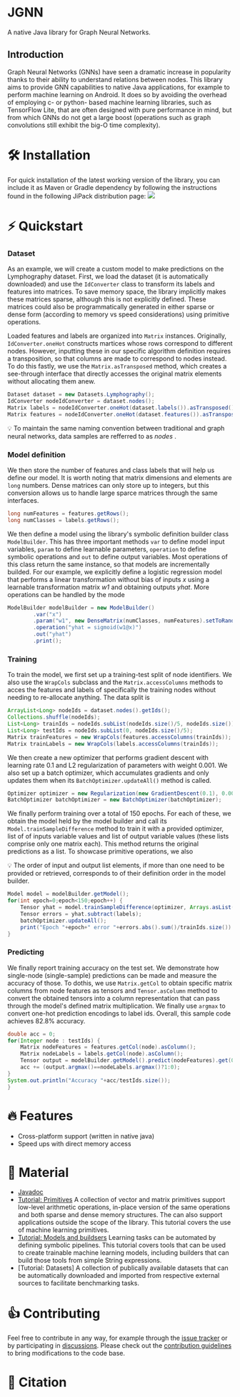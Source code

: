 # JGNN
A native Java library for Graph Neural Networks.

## Introduction
Graph Neural Networks (GNNs) have seen a dramatic increase in popularity
thanks to their ability to understand relations between nodes.
This library aims to provide GNN capabilities to native Java applications, 
for example to perform machine learning on Android. It does so by avoiding
the overhead of employing c- or python- based machine learning libraries,
such as TensorFlow Lite, that are often designed with pure performance in mind,
but from which GNNs do not get a large boost (operations such as graph convolutions
still  exhibit the big-O time complexity).


# :hammer_and_wrench: Installation
For quick installation of the latest working version of the library, you can include it as Maven or Gradle dependency by following the instructions found in the following JiPack distribution page:
[![](https://jitpack.io/v/maniospas/jgnn.svg)](https://jitpack.io/#maniospas/jgnn)


# :zap: Quickstart
### Dataset
As an example, we will create a custom model to make predictions on the Lymphography dataset.
First, we load the dataset (it is automatically downloaded) and use the `IdConverter` class
to transform its labels and features into matrices. To save memory space, the library implicitly
makes these matrices sparse, although this is not explicitly defined. These matrices could also
be programmatically generated in either sparse or dense form (according to memory vs speed
considerations) using primitive operations.

Loaded features and labels are organized into `Matrix` instances. Originally, `IdConverter.oneHot`
constructs martices whose rows correspond to different nodes. However, inputting these in our
specific algorithm definition requires a transposition, so that columns are made to correspond
to nodes instead. To do this fastly, we use the `Matrix.asTransposed` method, which creates
a see-through interface that directly accesses the original matrix elements without allocating 
them anew.


```java
Dataset dataset = new Datasets.Lymphography();
IdConverter nodeIdConverter = dataset.nodes();
Matrix labels = nodeIdConverter.oneHot(dataset.labels()).asTransposed();
Matrix features = nodeIdConverter.oneHot(dataset.features()).asTransposed();
```

:bulb: To maintain the same naming convention between traditional and graph neural networks, data samples
are refferred to as *nodes* .

### Model definition
We then store the number of features and class labels that will help us define our model. It
is worth noting that matrix dimensions and elements are `long` numbers. Dense matrices can only
store up to integers, but this conversion allows us to handle large sparce matrices through the
same interfaces.

```java
long numFeatures = features.getRows();
long numClasses = labels.getRows();
```

We then define a model using the library's symbolic definition builder class `ModelBuilder`. This
has three important methods `var` to define model input variables, `param` to define learnable
parameters, `operation` to define symbolic operations and `out` to define output variables.
Most operations of this class return the same instance, so that models are incrementally builded.
For our example, we explicitly define a logistic regression model that performs a linear transformation
without bias of inputs *x* using a learnable transformation matrix *w1* and obtaining outputs *yhat*.
More operations can be handled by the mode

```java
ModelBuilder modelBuilder = new ModelBuilder()
		.var("x")
		.param("w1", new DenseMatrix(numClasses, numFeatures).setToRandom().selfAdd(-0.5).selfMultiply(Math.sqrt(1./dims)))
		.operation("yhat = sigmoid(w1@x)")
		.out("yhat")
		.print();
```

### Training
To train the model, we first set up a training-test split of node identifiers. We also use the `WrapCols`
subclass and the `Matrix.accessColumns` methods to acces the features and labels of specifically the
training nodes without needing to re-allocate anything. The data split is

```java
ArrayList<Long> nodeIds = dataset.nodes().getIds();
Collections.shuffle(nodeIds);
List<Long> trainIds = nodeIds.subList(nodeIds.size()/5, nodeIds.size());
List<Long> testIds = nodeIds.subList(0, nodeIds.size()/5);
Matrix trainFeatures = new WrapCols(features.accessColumns(trainIds));
Matrix trainLabels = new WrapCols(labels.accessColumns(trainIds));
```

We then create a new optimizer that performs gradient descent with learning rate 0.1 
and L2 regularization of parameters with weight 0.001. We also set up a batch optimizer, which accumulates
gradients and only updates them when its `BatchOptimizer.updateAll()` method is called.

```java
Optimizer optimizer = new Regularization(new GradientDescent(0.1), 0.001);
BatchOptimizer batchOptimizer = new BatchOptimizer(batchOptimizer);
```

We finally perform training over a total of 150 epochs. For each of these, we obtain the model held by the model builder
and call its `Model.trainSampleDifference` method to train it with a provided optimizer, list of of inputs variable
values and list of output variable values (these lists comprise only one matrix each). This method returns the original
predictions as a list. To showcase primitive operations, we also 

:bulb: The order of input and output list elements, if more than one need to be provided or retrieved, corresponds to
of their definition order in the model builder.

```java
Model model = modelBuilder.getModel();
for(int epoch=0;epoch<150;epoch++) {
	Tensor yhat = model.trainSampleDifference(optimizer, Arrays.asList(features), Arrays.asList(labels)).get(0);
	Tensor errors = yhat.subtract(labels);
	batchOptimizer.updateAll();
	print("Epoch "+epoch+" error "+errors.abs().sum()/trainIds.size())
}
```

### Predicting
We finally report training accuracy on the test set. We demonstrate how single-node (single-sample) predictions can be
made and measure the accuracy of those. To dothis, we use `Matrix.getCol` to obtain specific matrix columns from node
features as tensors and `Tensor.asColumn` method to convert the obtained tensors into a column representation that can
pass through the model's defined matrix multiplication. We finally use `argmax` to convert one-hot prediction encodings
to label ids. Overall, this sample code achieves 82.8% accuracy.

```java
double acc = 0;
for(Integer node : testIds) {
	Matrix nodeFeatures = features.getCol(node).asColumn();
	Matrix nodeLabels = labels.getCol(node).asColumn();
	Tensor output = modelBuilder.getModel().predict(nodeFeatures).get(0);
	acc += (output.argmax()==nodeLabels.argmax()?1:0);
}
System.out.println("Accuracy "+acc/testIds.size());
}
```

# :fire: Features
* Cross-platform support (written in native java)
* Speed ups with direct memory access

# :link: Material
* [Javadoc](https://maniospas.github.io/JGNN/)
* [Tutorial: Primitives](tutorials/Primitives.md) A collection of vector and matrix primitives support low-level arithmetic operations, in-place version of the same operations and both sparse and dense memory structures. The can also support applications outside the scope of the library. This tutorial covers the use of machine learning primitives.
* [Tutorial: Models and buildsers](tutorials/Models.md) Learning tasks can be automated by defining symbolic pipelines. This tutorial covers tools that can be used to create trainable machine learning models, including builders that can build those tools from  simple String expressions.
* [Tutorial: Datasets] A collection of publically available datasets that can be automatically downloaded and imported from respective external sources to facilitate benchmarking tasks. 

# :thumbsup: Contributing
Feel free to contribute in any way, for example through the [issue tracker]() or by participating in [discussions]().
Please check out the [contribution guidelines](CONTRIBUTING.md) to bring modifications to the code base.
 
# :notebook: Citation